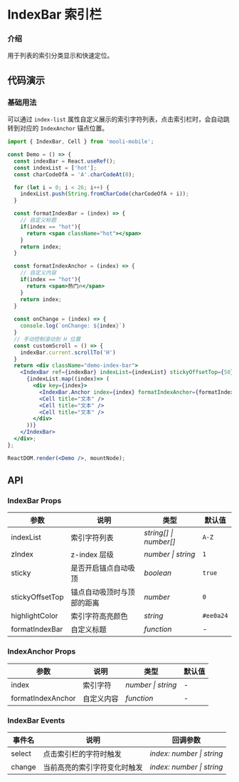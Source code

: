# IndexBar 索引栏

### 介绍

用于列表的索引分类显示和快速定位。

## 代码演示

### 基础用法

可以通过 `index-list` 属性自定义展示的索引字符列表，点击索引栏时，会自动跳转到对应的 `IndexAnchor` 锚点位置。

```jsx
import { IndexBar, Cell } from 'mooli-mobile';

const Demo = () => {
  const indexBar = React.useRef();
  const indexList = ['hot'];
  const charCodeOfA = 'A'.charCodeAt(0);

  for (let i = 0; i < 26; i++) {
    indexList.push(String.fromCharCode(charCodeOfA + i));
  }

  const formatIndexBar = (index) => {
    // 自定义标题
    if(index == "hot"){
      return <span className="hot"></span>
    }
    return index;
  }

  const formatIndexAnchor = (index) => {
    // 自定义内容
    if(index == "hot"){
      return <span>热门🔥</span>
    }
    return index;
  }
 
  const onChange = (index) => {
    console.log(`onChange: ${index}`)
  }
  // 手动控制滚动到 H 位置
  const customScroll = () => {
    indexBar.current.scrollTo('H')
  }
  return <div className="demo-index-bar">
    <IndexBar ref={indexBar} indexList={indexList} stickyOffsetTop={50} formatIndexBar={formatIndexBar} onChange={onChange}>
      {indexList.map((index)=> (
        <div key={index}>
          <IndexBar.Anchor index={index} formatIndexAnchor={formatIndexAnchor} />
          <Cell title="文本" />
          <Cell title="文本" />
          <Cell title="文本" />
        </div>
      ))}
    </IndexBar>
  </div>;
};

ReactDOM.render(<Demo />, mountNode);
```

## API

### IndexBar Props

| 参数 | 说明 | 类型 | 默认值 |
| --- | --- | --- | --- |
| indexList | 索引字符列表 | _string[] \| number[]_ | `A-Z` |
| zIndex | z-index 层级 | _number \| string_ | `1` |
| sticky | 是否开启锚点自动吸顶 | _boolean_ | `true` |
| stickyOffsetTop | 锚点自动吸顶时与顶部的距离 | _number_ | `0` |
| highlightColor | 索引字符高亮颜色 | _string_ | `#ee0a24` |
| formatIndexBar | 自定义标题 | _function_ | - |

### IndexAnchor Props

| 参数  | 说明     | 类型               | 默认值 |
| ----- | -------- | ------------------ | ------ |
| index | 索引字符 | _number \| string_ | -      |
| formatIndexAnchor | 自定义内容 | _function_ | - |

### IndexBar Events

| 事件名            | 说明                         | 回调参数                  |
| ----------------- | ---------------------------- | ------------------------- |
| select            | 点击索引栏的字符时触发       | _index: number \| string_ |
| change  | 当前高亮的索引字符变化时触发 | _index: number \| string_ |
